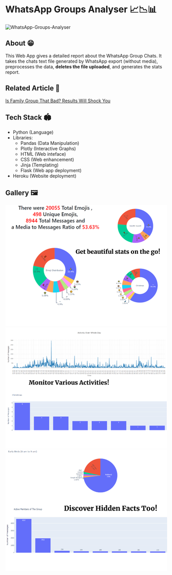 # WhatsApp Groups Analyser 📈📉📊

![WhatsApp-Groups-Analyser](https://socialify.git.ci/kaustubhgupta/WhatsApp-Groups-Analyser/image?description=1&language=1&owner=1&pattern=Circuit%20Board&theme=Light)

## About 😁
This Web App gives a detailed report about the WhatsApp Group Chats. It takes the chats text file generated by WhatsApp export (without media), preprocesses the data, **deletes the file uploaded**, and generates the stats report.

## Related Article 📝

[Is Family Group That Bad? Results Will Shock You](https://towardsdatascience.com/is-family-group-that-bad-results-will-shock-you-573f64e194be)


## Tech Stack 🏟
- Python (Language)
- Libraries:
  - Pandas (Data Manipulation)
  - Plotly (Interactive Graphs)
  - HTML (Web inteface)
  - CSS (Web enhancement)
  - Jinja (Templating)
  - Flask (Web app deployment)
- Heroku (Website deployment)


## Gallery 🖼

![](./app/static/img/1.png)
![](./app/static/img/2.png)
![](./app/static/img/3.png)
